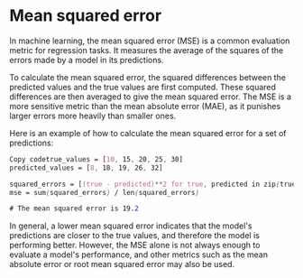 # Mean squared error

In machine learning, the mean squared error (MSE) is a common evaluation metric for regression tasks. It measures the average of the squares of the errors made by a model in its predictions.

To calculate the mean squared error, the squared differences between the predicted values and the true values are first computed. These squared differences are then averaged to give the mean squared error. The MSE is a more sensitive metric than the mean absolute error (MAE), as it punishes larger errors more heavily than smaller ones.

Here is an example of how to calculate the mean squared error for a set of predictions:

```scss
Copy codetrue_values = [10, 15, 20, 25, 30]
predicted_values = [8, 18, 19, 26, 32]

squared_errors = [(true - predicted)**2 for true, predicted in zip(true_values, predicted_values)]
mse = sum(squared_errors) / len(squared_errors)

# The mean squared error is 19.2
```

In general, a lower mean squared error indicates that the model's predictions are closer to the true values, and therefore the model is performing better. However, the MSE alone is not always enough to evaluate a model's performance, and other metrics such as the mean absolute error or root mean squared error may also be used.

